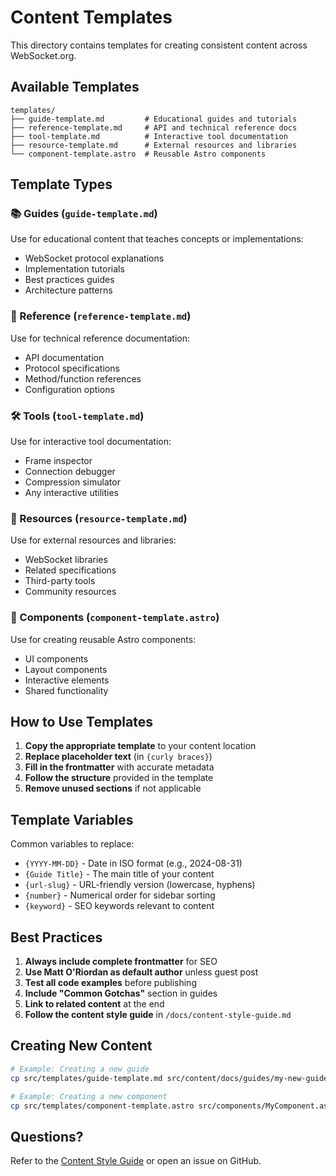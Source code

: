 # Content Templates

This directory contains templates for creating consistent content across WebSocket.org.

## Available Templates

```
templates/
├── guide-template.md         # Educational guides and tutorials
├── reference-template.md     # API and technical reference docs
├── tool-template.md          # Interactive tool documentation
├── resource-template.md      # External resources and libraries
└── component-template.astro  # Reusable Astro components
```

## Template Types

### 📚 Guides (`guide-template.md`)
Use for educational content that teaches concepts or implementations:
- WebSocket protocol explanations
- Implementation tutorials
- Best practices guides
- Architecture patterns

### 📖 Reference (`reference-template.md`)
Use for technical reference documentation:
- API documentation
- Protocol specifications
- Method/function references
- Configuration options

### 🛠️ Tools (`tool-template.md`)
Use for interactive tool documentation:
- Frame inspector
- Connection debugger
- Compression simulator
- Any interactive utilities

### 🔗 Resources (`resource-template.md`)
Use for external resources and libraries:
- WebSocket libraries
- Related specifications
- Third-party tools
- Community resources

### 🧩 Components (`component-template.astro`)
Use for creating reusable Astro components:
- UI components
- Layout components
- Interactive elements
- Shared functionality

## How to Use Templates

1. **Copy the appropriate template** to your content location
2. **Replace placeholder text** (in `{curly braces}`)
3. **Fill in the frontmatter** with accurate metadata
4. **Follow the structure** provided in the template
5. **Remove unused sections** if not applicable

## Template Variables

Common variables to replace:
- `{YYYY-MM-DD}` - Date in ISO format (e.g., 2024-08-31)
- `{Guide Title}` - The main title of your content
- `{url-slug}` - URL-friendly version (lowercase, hyphens)
- `{number}` - Numerical order for sidebar sorting
- `{keyword}` - SEO keywords relevant to content

## Best Practices

1. **Always include complete frontmatter** for SEO
2. **Use Matt O'Riordan as default author** unless guest post
3. **Test all code examples** before publishing
4. **Include "Common Gotchas"** section in guides
5. **Link to related content** at the end
6. **Follow the content style guide** in `/docs/content-style-guide.md`

## Creating New Content

```bash
# Example: Creating a new guide
cp src/templates/guide-template.md src/content/docs/guides/my-new-guide.md

# Example: Creating a new component
cp src/templates/component-template.astro src/components/MyComponent.astro
```

## Questions?

Refer to the [Content Style Guide](/docs/content-style-guide.md) or open an issue on GitHub.